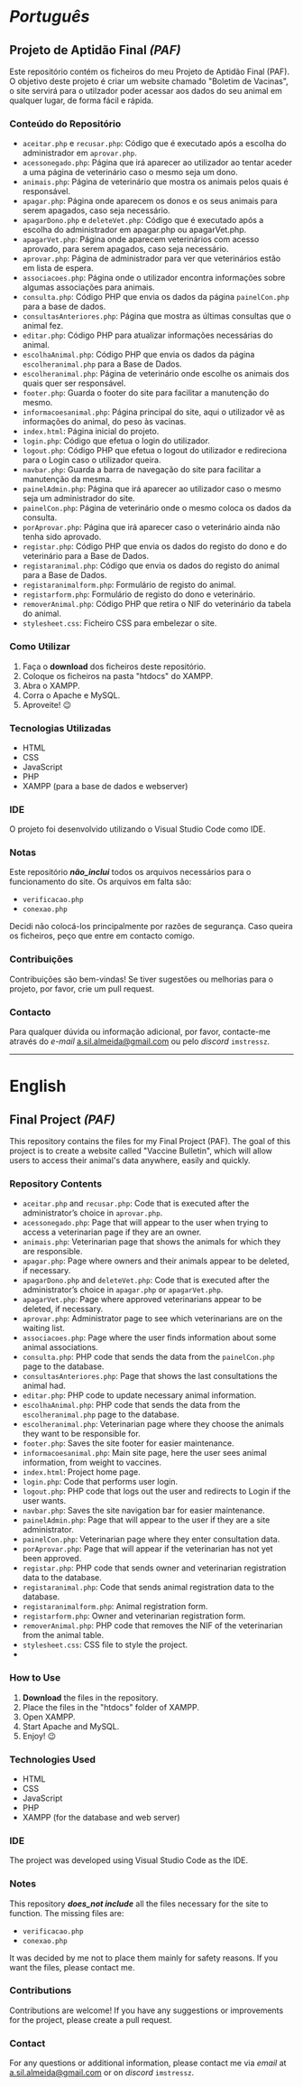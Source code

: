 # _Português_
## Projeto de Aptidão Final _(PAF)_

Este repositório contém os ficheiros do meu Projeto de Aptidão Final (PAF). 
O objetivo deste projeto é criar um website chamado "Boletim de Vacinas", o site servirá para o utilzador poder acessar aos dados do seu animal em qualquer lugar, de forma fácil e rápida.

### Conteúdo do Repositório

- `aceitar.php` e `recusar.php`: Código que é executado após a escolha do administrador em `aprovar.php`.
- `acessonegado.php`: Página que irá aparecer ao utilizador ao tentar aceder a uma página de veterinário caso o mesmo seja um dono.
- `animais.php`: Página de veterinário que mostra os animais pelos quais é responsável.
- `apagar.php`: Página onde aparecem os donos e os seus animais para serem apagados, caso seja necessário.
- `apagarDono.php` e `deleteVet.php`: Código que é executado após a escolha do administrador em apagar.php ou apagarVet.php.
- `apagarVet.php`: Página onde aparecem veterinários com acesso aprovado, para serem apagados, caso seja necessário.
- `aprovar.php`: Página de administrador para ver que veterinários estão em lista de espera.
- `associacoes.php`: Página onde o utilizador encontra informações sobre algumas associações para animais.
- `consulta.php`: Código PHP que envia os dados da página `painelCon.php` para a base de dados.
- `consultasAnteriores.php`: Página que mostra as últimas consultas que o animal fez.
- `editar.php`: Código PHP para atualizar informações necessárias do animal.
- `escolhaAnimal.php`: Código PHP que envia os dados da página `escolheranimal.php` para a Base de Dados.
- `escolheranimal.php`: Página de veterinário onde escolhe os animais dos quais quer ser responsável.
- `footer.php`: Guarda o footer do site para facilitar a manutenção do mesmo.
- `informacoesanimal.php`: Página principal do site, aqui o utilizador vê as informações do animal, do peso às vacinas.
- `index.html`: Página inicial do projeto.
- `login.php`: Código que efetua o login do utilizador.
- `logout.php`: Código PHP que efetua o logout do utilizador e redireciona para o Login caso o utilizador queira.
- `navbar.php`: Guarda a barra de navegação do site para facilitar a manutenção da mesma.
- `painelAdmin.php`: Página que irá aparecer ao utilizador caso o mesmo seja um administrador do site.
- `painelCon.php`: Página de veterinário onde o mesmo coloca os dados da consulta.
- `porAprovar.php`: Página que irá aparecer caso o veterinário ainda não tenha sido aprovado.
- `registar.php`: Código PHP que envia os dados do registo do dono e do veterinário para a Base de Dados.
- `registaranimal.php`: Código que envia os dados do registo do animal para a Base de Dados.
- `registaranimalform.php`: Formulário de registo do animal.
- `registarform.php`: Formulário de registo do dono e veterinário.
- `removerAnimal.php`: Código PHP que retira o NIF do veterinário da tabela do animal.
- `stylesheet.css`: Ficheiro CSS para embelezar o site.
  
### Como Utilizar

1. Faça o **download** dos ficheiros deste repositório.
2. Coloque os ficheiros na pasta "htdocs" do XAMPP.
3. Abra o XAMPP.
4. Corra o Apache e MySQL.
5. Aproveite! 😉

### Tecnologias Utilizadas

- HTML
- CSS
- JavaScript
- PHP
- XAMPP (para a base de dados e webserver)

### IDE

O projeto foi desenvolvido utilizando o Visual Studio Code como IDE.

### Notas

Este repositório **_não_inclui_** todos os arquivos necessários para o funcionamento do site.
Os arquivos em falta são:
- `verificacao.php`
- `conexao.php`

Decidi não colocá-los principalmente por razões de segurança.
Caso queira os ficheiros, peço que entre em contacto comigo.

### Contribuições

Contribuições são bem-vindas! Se tiver sugestões ou melhorias para o projeto, por favor, crie um pull request.

### Contacto

Para qualquer dúvida ou informação adicional, por favor, contacte-me através do _e-mail_ a.sil.almeida@gmail.com ou pelo _discord_ `imstressz`.

---

# English
## Final Project _(PAF)_

This repository contains the files for my Final Project (PAF).
The goal of this project is to create a website called "Vaccine Bulletin", which will allow users to access their animal's data anywhere, easily and quickly.

### Repository Contents

- `aceitar.php` and `recusar.php`: Code that is executed after the administrator’s choice in `aprovar.php`.
- `acessonegado.php`: Page that will appear to the user when trying to access a veterinarian page if they are an owner.
- `animais.php`: Veterinarian page that shows the animals for which they are responsible.
- `apagar.php`: Page where owners and their animals appear to be deleted, if necessary.
- `apagarDono.php` and `deleteVet.php`: Code that is executed after the administrator’s choice in `apagar.php` or `apagarVet.php`.
- `apagarVet.php`: Page where approved veterinarians appear to be deleted, if necessary.
- `aprovar.php`: Administrator page to see which veterinarians are on the waiting list.
- `associacoes.php`: Page where the user finds information about some animal associations.
- `consulta.php`: PHP code that sends the data from the `painelCon.php` page to the database.
- `consultasAnteriores.php`: Page that shows the last consultations the animal had.
- `editar.php`: PHP code to update necessary animal information.
- `escolhaAnimal.php`: PHP code that sends the data from the `escolheranimal.php` page to the database.
- `escolheranimal.php`: Veterinarian page where they choose the animals they want to be responsible for.
- `footer.php`: Saves the site footer for easier maintenance.
- `informacoesanimal.php`: Main site page, here the user sees animal information, from weight to vaccines.
- `index.html`: Project home page.
- `login.php`: Code that performs user login.
- `logout.php`: PHP code that logs out the user and redirects to Login if the user wants.
- `navbar.php`: Saves the site navigation bar for easier maintenance.
- `painelAdmin.php`: Page that will appear to the user if they are a site administrator.
- `painelCon.php`: Veterinarian page where they enter consultation data.
- `porAprovar.php`: Page that will appear if the veterinarian has not yet been approved.
- `registar.php`: PHP code that sends owner and veterinarian registration data to the database.
- `registaranimal.php`: Code that sends animal registration data to the database.
- `registaranimalform.php`: Animal registration form.
- `registarform.php`: Owner and veterinarian registration form.
- `removerAnimal.php`: PHP code that removes the NIF of the veterinarian from the animal table.
- `stylesheet.css`: CSS file to style the project.
- 
### How to Use

1. **Download** the files in the repository.
2. Place the files in the "htdocs" folder of XAMPP.
3. Open XAMPP.
4. Start Apache and MySQL.
5. Enjoy! 😉

### Technologies Used

- HTML
- CSS
- JavaScript
- PHP
- XAMPP (for the database and web server)

### IDE

The project was developed using Visual Studio Code as the IDE.

### Notes

This repository **_does_not include_** all the files necessary for the site to function.
The missing files are:
- `verificacao.php`
- `conexao.php`

It was decided by me not to place them mainly for safety reasons.
If you want the files, please contact me.

### Contributions

Contributions are welcome! If you have any suggestions or improvements for the project, please create a pull request.

### Contact

For any questions or additional information, please contact me via _email_ at a.sil.almeida@gmail.com or on _discord_ `imstressz`.
